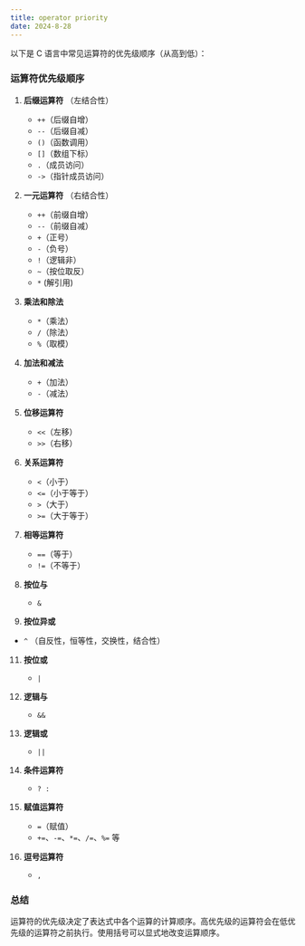 ```yaml
---
title: operator priority
date: 2024-8-28
---
```

以下是 C 语言中常见运算符的优先级顺序（从高到低）：

### 运算符优先级顺序

1. **后缀运算符** （左结合性） 
   - `++`（后缀自增）
   - `--`（后缀自减）
   - `()`（函数调用）
   - `[]`（数组下标）
   - `.`（成员访问）
   - `->`（指针成员访问）

2. **一元运算符** （右结合性）   
   - `++`（前缀自增）
   - `--`（前缀自减）
   - `+`（正号）
   - `-`（负号）
   - `!`（逻辑非）
   - `~`（按位取反）       
   - `*`  (解引用)

4. **乘法和除法**
   - `*`（乘法）
   - `/`（除法）
   - `%`（取模）

5. **加法和减法**
   - `+`（加法）
   - `-`（减法）

6. **位移运算符**
   - `<<`（左移）
   - `>>`（右移）

7. **关系运算符**
   - `<`（小于）
   - `<=`（小于等于）
   - `>`（大于）
   - `>=`（大于等于）

8. **相等运算符**
   - `==`（等于）
   - `!=`（不等于）

9. **按位与**
   - `&`

10. **按位异或**         
   -  `^` （自反性，恒等性，交换性，结合性）

11. **按位或**  
    - `|`

12. **逻辑与**
    - `&&`

13. **逻辑或**
    - `||`

14. **条件运算符**
    - `? :`

15. **赋值运算符**
    - `=`（赋值）
    - `+=`、`-=`、`*=`、`/=`、`%=` 等

16. **逗号运算符**
    - `,`

### 总结

运算符的优先级决定了表达式中各个运算的计算顺序。高优先级的运算符会在低优先级的运算符之前执行。使用括号可以显式地改变运算顺序。
